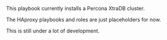This playbook currently installs a Percona XtraDB cluster.

The HAproxy playbooks and roles are just placeholders for now.

This is still under a lot of development.